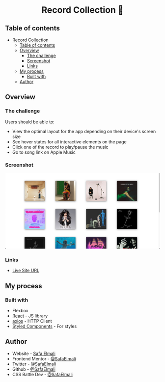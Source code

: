 <div align="center">
            
# Record Collection 🎵 
            
</div>

## Table of contents

- [Record Collection](#record-collection)
  - [Table of contents](#table-of-contents)
  - [Overview](#overview)
    - [The challenge](#the-challenge)
    - [Screenshot](#screenshot)
    - [Links](#links)
  - [My process](#my-process)
    - [Built with](#built-with)
  - [Author](#author)

## Overview

### The challenge

Users should be able to:

- View the optimal layout for the app depending on their device's screen size
- See hover states for all interactive elements on the page
- Click one of the record to play/pause the music
- Go to song link on Apple Music

### Screenshot

![](./screenshot/screenshot.png)

### Links

- [Live Site URL](https://record-collection.vercel.app/)

## My process

### Built with

- Flexbox
- [React](https://reactjs.org/) - JS library
- [axios](https://github.com/axios/axios) - HTTP Client
- [Styled Components](https://styled-components.com/) - For styles

## Author

- Website - [Safa Elmali](https://safaelmali.com/)
- Frontend Mentor - [@SafaElmali](https://www.frontendmentor.io/profile/SafaElmali)
- Twitter - [@SafaElmali](https://twitter.com/SafaElmali)
- Github - [@SafaElmali](https://github.com/SafaElmali)
- CSS Battle Dev - [@SafaElmali](https://cssbattle.dev/player/tsafaelmali)

